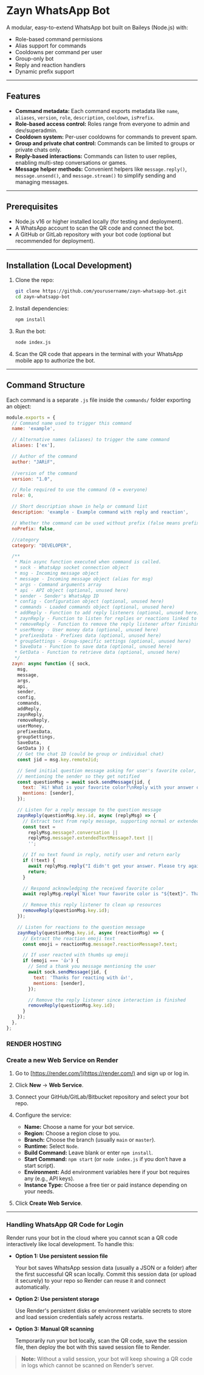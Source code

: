 # Zayn WhatsApp Bot 

A modular, easy-to-extend WhatsApp bot built on Baileys (Node.js) with:

- Role-based command permissions  
- Alias support for commands  
- Cooldowns per command per user  
- Group-only bot
- Reply and reaction handlers  
- Dynamic prefix support  

---

## Features

- **Command metadata:** Each command exports metadata like `name`, `aliases`, `version`, `role`, `description`, `cooldown`, `isPrefix`.  
- **Role-based access control:** Roles range from everyone to admin and dev/superadmin.  
- **Cooldown system:** Per-user cooldowns for commands to prevent spam.  
- **Group and private chat control:** Commands can be limited to groups or private chats only.  
- **Reply-based interactions:** Commands can listen to user replies, enabling multi-step conversations or games.  
- **Message helper methods:** Convenient helpers like `message.reply()`, `message.unsend()`, and `message.stream()` to simplify sending and managing messages.

---

## Prerequisites

- Node.js v16 or higher installed locally (for testing and deployment).  
- A WhatsApp account to scan the QR code and connect the bot.  
- A GitHub or GitLab repository with your bot code (optional but recommended for deployment).

---

## Installation (Local Development)

1. Clone the repo:

    ```bash
    git clone https://github.com/yourusername/zayn-whatsapp-bot.git
    cd zayn-whatsapp-bot
    ```

2. Install dependencies:

    ```bash
    npm install
    ```

3. Run the bot:

    ```bash
    node index.js
    ```

4. Scan the QR code that appears in the terminal with your WhatsApp mobile app to authorize the bot.

---

## Command Structure

Each command is a separate `.js` file inside the `commands/` folder exporting an object:

```js
module.exports = {
  // Command name used to trigger this command
  name: 'example',

  // Alternative names (aliases) to trigger the same command
  aliases: ['ex'],

  // Author of the command
  author: "JARiF",
 
  //version of the command
  version: "1.0",

  // Role required to use the command (0 = everyone)
  role: 0,

  // Short description shown in help or command list
  description: 'example - Example command with reply and reaction',

  // Whether the command can be used without prefix (false means prefix is required)
  noPrefix: false,

  //category
  category: "DEVELOPER",

  /**
   * Main async function executed when command is called.
   * sock - WhatsApp socket connection object
   * msg - Incoming message object
   * message - Incoming message object (alias for msg)
   * args - Command arguments array
   * api - API object (optional, unused here)
   * sender - Sender's WhatsApp ID
   * config - Configuration object (optional, unused here)
   * commands - Loaded commands object (optional, unused here)
   * addReply - Function to add reply listeners (optional, unused here)
   * zaynReply - Function to listen for replies or reactions linked to a message ID
   * removeReply - Function to remove the reply listener after finishing interaction
   * userMoney - User money data (optional, unused here)
   * prefixesData - Prefixes data (optional, unused here)
   * groupSettings - Group-specific settings (optional, unused here)
   * SaveData - Function to save data (optional, unused here)
   * GetData - Function to retrieve data (optional, unused here)
   */
  zayn: async function ({ sock,
    msg,
    message, 
    args,
    api,
    sender,
    config,
    commands,
    addReply,
    zaynReply,
    removeReply,
    userMoney,
    prefixesData,
    groupSettings,
    SaveData,
    GetData }) {
    // Get the chat ID (could be group or individual chat)
    const jid = msg.key.remoteJid;

    // Send initial question message asking for user's favorite color,
    // mentioning the sender so they get notified
    const questionMsg = await sock.sendMessage(jid, {
      text: `Hi! What is your favorite color?\nReply with your answer or react with 👍 to confirm you like this command.`,
      mentions: [sender],
    });

    // Listen for a reply message to the question message
    zaynReply(questionMsg.key.id, async (replyMsg) => {
      // Extract text from reply message, supporting normal or extended text messages
      const text =
        replyMsg.message?.conversation ||
        replyMsg.message?.extendedTextMessage?.text ||
        '';

      // If no text found in reply, notify user and return early
      if (!text) {
        await replyMsg.reply("I didn't get your answer. Please try again.");
        return;
      }

      // Respond acknowledging the received favorite color
      await replyMsg.reply(`Nice! Your favorite color is "${text}". Thanks for sharing!`);

      // Remove this reply listener to clean up resources
      removeReply(questionMsg.key.id);
    });

    // Listen for reactions to the question message
    zaynReply(questionMsg.key.id, async (reactionMsg) => {
      // Extract the reaction emoji text
      const emoji = reactionMsg.message?.reactionMessage?.text;

      // If user reacted with thumbs up emoji
      if (emoji === '👍') {
        // Send a thank you message mentioning the user
        await sock.sendMessage(jid, {
          text: 'Thanks for reacting with 👍!',
          mentions: [sender],
        });

        // Remove the reply listener since interaction is finished
        removeReply(questionMsg.key.id);
      }
    });
  },
};

```

### RENDER HOSTING
### Create a new Web Service on Render

1. Go to [https://render.com/](https://render.com/) and sign up or log in.

2. Click **New** → **Web Service**.

3. Connect your GitHub/GitLab/Bitbucket repository and select your bot repo.

4. Configure the service:

   - **Name:** Choose a name for your bot service.
   - **Region:** Choose a region close to you.
   - **Branch:** Choose the branch (usually `main` or `master`).
   - **Runtime:** Select `Node`.
   - **Build Command:** Leave blank or enter `npm install`.
   - **Start Command:** `npm start` (or `node index.js` if you don’t have a start script).
   - **Environment:** Add environment variables here if your bot requires any (e.g., API keys).
   - **Instance Type:** Choose a free tier or paid instance depending on your needs.

5. Click **Create Web Service**.

---
### Handling WhatsApp QR Code for Login

Render runs your bot in the cloud where you cannot scan a QR code interactively like local development. To handle this:

- **Option 1: Use persistent session file**

  Your bot saves WhatsApp session data (usually a JSON or a folder) after the first successful QR scan locally. Commit this session data (or upload it securely) to your repo so Render can reuse it and connect automatically.

- **Option 2: Use persistent storage**

  Use Render's persistent disks or environment variable secrets to store and load session credentials safely across restarts.

- **Option 3: Manual QR scanning**

  Temporarily run your bot locally, scan the QR code, save the session file, then deploy the bot with this saved session file to Render.

> **Note:** Without a valid session, your bot will keep showing a QR code in logs which cannot be scanned on Render’s server.


